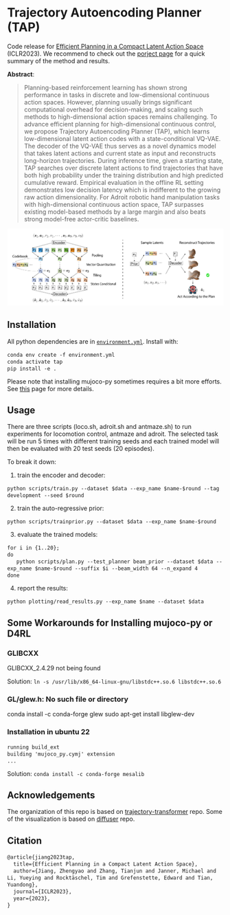 # Trajectory Autoencoding Planner (TAP)

Code release for [Efficient Planning in a Compact Latent Action Space](https://arxiv.org/abs/2208.10291) (ICLR2023). We recommend to check out the [porject page](https://sites.google.com/view/latentplan) for a quick summary of the method and results.


**Abstract**:
> Planning-based reinforcement learning has shown strong performance in tasks in discrete and low-dimensional continuous action spaces. However, planning usually brings significant computational overhead for decision-making, and scaling such methods to high-dimensional action spaces remains challenging. To advance efficient planning for high-dimensional continuous control, we propose Trajectory Autoencoding Planner (TAP), which learns low-dimensional latent action codes with a state-conditional VQ-VAE. The decoder of the VQ-VAE thus serves as a novel dynamics model that takes latent actions and current state as input and reconstructs long-horizon trajectories. During inference time, given a starting state, TAP searches over discrete latent actions to find trajectories that have both high probability under the training distribution and high predicted cumulative reward. Empirical evaluation in the offline RL setting demonstrates low decision latency which is indifferent to the growing raw action dimensionality. For Adroit robotic hand manipulation tasks with high-dimensional continuous action space, TAP surpasses existing model-based methods by a large margin and also beats strong model-free actor-critic baselines.

![](img/trainandtest.png)

## Installation
All python dependencies are in [`environment.yml`](environment.yml). Install with:

```
conda env create -f environment.yml
conda activate tap
pip install -e .
```

Please note that installing mujoco-py sometimes requires a bit more efforts. See [this](https://github.com/openai/mujoco-py) page for more details.

## Usage
There are three scripts (loco.sh, adroit.sh and antmaze.sh) to run experiments for locomotion control,
antmaze and adroit.
The selected task will be run 5 times with different training seeds and each trained model will then be evaluated with 20 test seeds (20 episodes).

To break it down:
1. train the encoder and decoder:
```
python scripts/train.py --dataset $data --exp_name $name-$round --tag development --seed $round
```
2. train the auto-regressive prior:
```
python scripts/trainprior.py --dataset $data --exp_name $name-$round
```
3. evaluate the trained models:
```
for i in {1..20};
do
   python scripts/plan.py --test_planner beam_prior --dataset $data --exp_name $name-$round --suffix $i --beam_width 64 --n_expand 4 
done 
```
4. report the results:
```
python plotting/read_results.py --exp_name $name --dataset $data
```


## Some Workarounds for Installing mujoco-py or D4RL
### GLIBCXX
GLIBCXX_2.4.29 not being found

Solution:
`ln -s /usr/lib/x86_64-linux-gnu/libstdc++.so.6 libstdc++.so.6`

### GL/glew.h: No such file or directory

conda install -c conda-forge glew
sudo apt-get install libglew-dev

### Installation in ubuntu 22
```
running build_ext
building 'mujoco_py.cymj' extension
...
```

Solution:
`conda install -c conda-forge mesalib`

## Acknowledgements
The organization of this repo is based on [trajectory-transformer](https://github.com/jannerm/trajectory-transformer) repo. Some of the visualization is based on [diffuser](https://github.com/jannerm/diffuser) repo.

## Citation
```
@article{jiang2023tap,
  title={Efficient Planning in a Compact Latent Action Space},
  author={Jiang, Zhengyao and Zhang, Tianjun and Janner, Michael and Li, Yueying and Rocktäschel, Tim and Grefenstette, Edward and Tian, Yuandong},
  journal={ICLR2023},
  year={2023},
}
```
